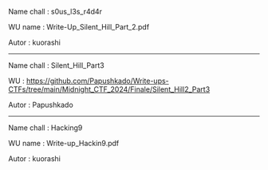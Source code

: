 Name chall : s0us_l3s_r4d4r

WU name : Write-Up_Silent_Hill_Part_2.pdf

Autor : kuorashi

-----------------
Name chall : Silent_Hill_Part3

WU : https://github.com/Papushkado/Write-ups-CTFs/tree/main/Midnight_CTF_2024/Finale/Silent_Hill2_Part3

Autor : Papushkado

-----------------
Name chall : Hacking9

WU name : Write-up_Hackin9.pdf

Autor : kuorashi
